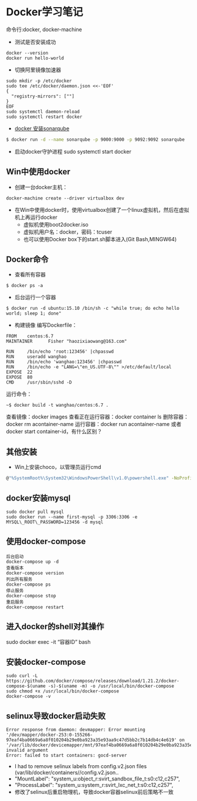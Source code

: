 # Docker学习笔记
命令行:docker, docker-machine
- 测试是否安装成功
```
docker --version
docker run hello-world
```
- 切换阿里镜像加速器
```
sudo mkdir -p /etc/docker
sudo tee /etc/docker/daemon.json <<-'EOF'
{
  "registry-mirrors": [""]
}
EOF
sudo systemctl daemon-reload
sudo systemctl restart docker
```
- [docker 安装sonarqube](https://hub.docker.com/_/sonarqube/)
```bash
$ docker run -d --name sonarqube -p 9000:9000 -p 9092:9092 sonarqube
```
- 启动docker守护进程
sudo systemctl start docker

## Win中使用docker
- 创建一台docker主机：
```
docker-machine create --driver virtualbox dev
```

- 在Win中使用docker时，使用virtualbox创建了一个linux虚拟机，然后在虚拟机上再运行docker
    - 虚拟机使用boot2docker.iso
    - 虚拟机用户名：docker，密码：tcuser
    - 也可以使用Docker box下的start.sh脚本进入(Git Bash,MINGW64)

## Docker命令
- 查看所有容器
```
$ docker ps -a
```

- 后台运行一个容器
```
$ docker run -d ubuntu:15.10 /bin/sh -c "while true; do echo hello world; sleep 1; done"
```

- 构建镜像
编写Dockerfile：
```
FROM    centos:6.7
MAINTAINER      Fisher "haozixiaowang@163.com"

RUN     /bin/echo 'root:123456' |chpasswd
RUN     useradd wanghao
RUN     /bin/echo 'wanghao:123456' |chpasswd
RUN     /bin/echo -e "LANG=\"en_US.UTF-8\"" >/etc/default/local
EXPOSE  22
EXPOSE  80
CMD     /usr/sbin/sshd -D
```
运行命令：
```
~$ docker build -t wanghao/centos:6.7 .
```

查看镜像：docker images
查看正在运行容器：docker container ls
删除容器：docker rm acontainer-name
运行容器：docker run acontainer-name 或者 docker start container-id，有什么区别？


## 其他安装
- Win上安装choco，以管理员运行cmd
```bash
@"%SystemRoot%\System32\WindowsPowerShell\v1.0\powershell.exe" -NoProfile -InputFormat None -ExecutionPolicy Bypass -Command "iex ((New-Object System.Net.WebClient).DownloadString('https://chocolatey.org/install.ps1'))" && SET "PATH=%PATH%;%ALLUSERSPROFILE%\chocolatey\bin"
```

## docker安装mysql
```
sudo docker pull mysql
sudo docker run --name first-mysql -p 3306:3306 -e MYSQL\_ROOT\_PASSWORD=123456 -d mysql
```

## 使用docker-compose
```
后台启动
docker-compose up -d
查看版本
docker-compose version
列出所有服务
docker-compose ps
停止服务
docker-compose stop
重启服务
docker-compose restart
```

## 进入docker的shell对其操作
sudo docker exec -it “容器ID” bash

## 安装docker-compose
```
sudo curl -L https://github.com/docker/compose/releases/download/1.21.2/docker-compose-$(uname -s)-$(uname -m) -o /usr/local/bin/docker-compose
sudo chmod +x /usr/local/bin/docker-compose
docker-compose -v
```

## selinux导致docker启动失败
```
Error response from daemon: devmapper: Error mounting '/dev/mapper/docker-253:0-155266-97eaf4ba0669a6a8f010204b29e0ba923a35e93aa9c47d5bb2c7b14db4c4e619' on '/var/lib/docker/devicemapper/mnt/97eaf4ba0669a6a8f010204b29e0ba923a35e93aa9c47d5bb2c7b14db4c4e619': invalid argument
Error: failed to start containers: gocd-server
```

- I had to remove selinux labels from config.v2.json files (var/lib/docker/containers//config.v2.json..
- "MountLabel": "system_u:object_r:svirt_sandbox_file_t:s0:c12,c257",
- "ProcessLabel": "system_u:system_r:svirt_lxc_net_t:s0:c12,c257",
- 修改了selinux后重启物理机，导致docker容器selinux前后策略不一致
